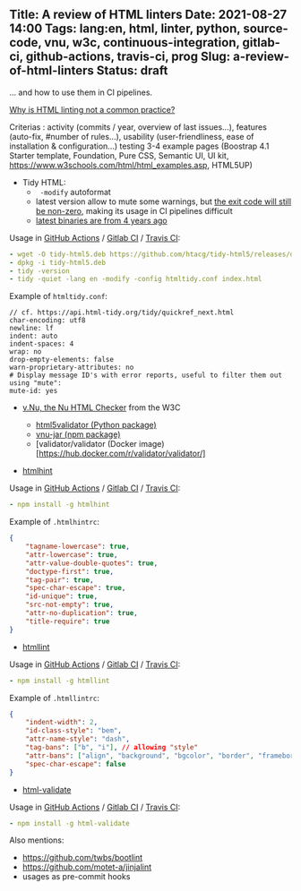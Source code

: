 Title: A review of HTML linters
Date: 2021-08-27 14:00
Tags: lang:en, html, linter, python, source-code, vnu, w3c, continuous-integration, gitlab-ci, github-actions, travis-ci, prog
Slug: a-review-of-html-linters
Status: draft
---

... and how to use them in CI pipelines.

[Why is HTML linting not a common practice?](https://dev.to/dandevri/why-is-html-linting-not-a-common-practice-4gme)

Criterias : activity (commits / year, overview of last issues...), features (auto-fix, #number of rules...), usability (user-friendliness, ease of installation & configuration...) testing 3-4 example pages (Boostrap 4.1 Starter template, Foundation, Pure CSS, Semantic UI, UI kit, https://www.w3schools.com/html/html_examples.asp, HTML5UP)

- Tidy HTML:
  * ` -modify` autoformat
  * latest version allow to mute some warnings, but [the exit code will still be non-zero](https://github.com/htacg/tidy-html5/issues/933),
    making its usage in CI pipelines difficult
  * [latest binaries are from 4 years ago](https://github.com/htacg/tidy-html5/issues/939)

Usage in [GitHub Actions](https://github.com/features/actions) / [Gitlab CI](https://docs.gitlab.com/ee/ci/) / [Travis CI](https://www.travis-ci.com):

```yaml
- wget -O tidy-html5.deb https://github.com/htacg/tidy-html5/releases/download/5.8.0/tidy-5.8.0-Linux-64bit.deb
- dpkg -i tidy-html5.deb
- tidy -version
- tidy -quiet -lang en -modify -config htmltidy.conf index.html
```

Example of `htmltidy.conf`:

```
// cf. https://api.html-tidy.org/tidy/quickref_next.html
char-encoding: utf8
newline: lf
indent: auto
indent-spaces: 4
wrap: no
drop-empty-elements: false
warn-proprietary-attributes: no
# Display message ID's with error reports, useful to filter them out using "mute":
mute-id: yes
```
<!-- /opt/tidy-html5/build/cmake/tidy --version # 5.7.45 -->

- [v.Nu, the Nu HTML Checker](https://validator.github.io/validator/) from the W3C
  * [html5validator (Python package)](https://pypi.org/project/html5validator/)
  * [vnu-jar (npm package)](https://www.npmjs.com/package/vnu-jar)
  * [validator/validator (Docker image)[https://hub.docker.com/r/validator/validator/]

- [htmlhint](https://htmlhint.com)

Usage in [GitHub Actions](https://github.com/features/actions) / [Gitlab CI](https://docs.gitlab.com/ee/ci/) / [Travis CI](https://www.travis-ci.com):

```yaml
- npm install -g htmlhint
```

Example of `.htmlhintrc`:

```json
{
    "tagname-lowercase": true,
    "attr-lowercase": true,
    "attr-value-double-quotes": true,
    "doctype-first": true,
    "tag-pair": true,
    "spec-char-escape": true,
    "id-unique": true,
    "src-not-empty": true,
    "attr-no-duplication": true,
    "title-require": true
}
```

- [htmllint](https://github.com/htmllint/htmllint)

Usage in [GitHub Actions](https://github.com/features/actions) / [Gitlab CI](https://docs.gitlab.com/ee/ci/) / [Travis CI](https://www.travis-ci.com):

```yaml
- npm install -g htmllint
```

Example of `.htmllintrc`:

```json
{
    "indent-width": 2,
    "id-class-style": "bem",
    "attr-name-style": "dash",
    "tag-bans": ["b", "i"], // allowing "style"
    "attr-bans": ["align", "background", "bgcolor", "border", "frameborder", "longdesc", "marginwidth", "marginheight", "scrolling", "width"], // allowing "style"
    "spec-char-escape": false
}
```

- [html-validate](https://gitlab.com/html-validate/html-validate)

Usage in [GitHub Actions](https://github.com/features/actions) / [Gitlab CI](https://docs.gitlab.com/ee/ci/) / [Travis CI](https://www.travis-ci.com):

```yaml
- npm install -g html-validate
```

Also mentions:
* https://github.com/twbs/bootlint
* https://github.com/motet-a/jinjalint
* usages as pre-commit hooks

